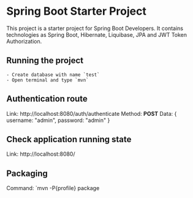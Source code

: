 # Spring Boot Starter Project

This project is a starter project for Spring Boot Developers. It contains technologies as Spring Boot, Hibernate,
Liquibase, JPA and JWT Token Authorization.

## Running the project

    - Create database with name `test`
    - Open terminal and type `mvn`

## Authentication route

Link: http://localhost:8080/auth/authenticate
Method: __POST__
Data: { username: "admin", password: "admin" }

## Check application running state

Link: http://localhost:8080/

## Packaging

Command: `mvn -P{profile} package